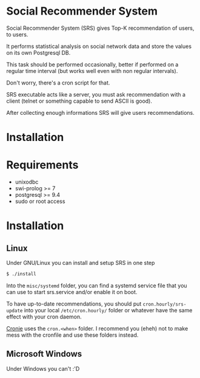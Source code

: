 Social Recommender System
=========================

Social Recommender System (SRS) gives Top-K recommendation of users, to users.

It performs statistical analysis on social network data and store the values on its own Postgresql DB.

This task should be performed occasionally, better if performed on a regular time interval (but works well even with non regular intervals).

Don't worry, there's a cron script for that.

SRS executable acts like a server, you must ask recommendation with a client (telnet or something capable to send ASCII is good).

After collecting enough informations SRS will give users recommendations.

Installation
============

# Requirements

- unixodbc
- swi-prolog >= 7
- postgresql >= 9.4
- sudo or root access

# Installation

## Linux

Under GNU/Linux you can install and setup SRS in one step

```bash
$ ./install
```

Into the `misc/systemd` folder, you can find a systemd service file that you can use to start srs.service and/or enable it on boot.

To have up-to-date recommendations, you should put `cron.hourly/srs-update` into your local
`/etc/cron.hourly/` folder or whatever have the same effect with your cron daemon.

[Cronie](https://fedorahosted.org/cronie/) uses the `cron.<when>` folder. I recommend you (eheh) not to make mess with the cronfile and use these folders instead.

## Microsoft Windows

Under Windows you can't :'D
